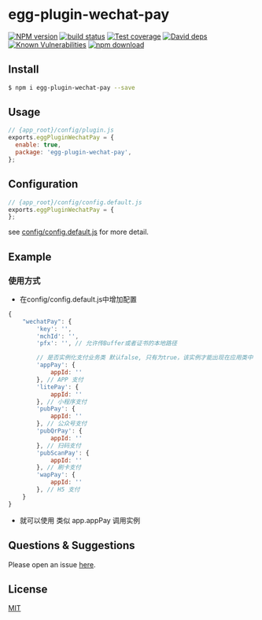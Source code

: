 # egg-plugin-wechat-pay

[![NPM version][npm-image]][npm-url]
[![build status][travis-image]][travis-url]
[![Test coverage][codecov-image]][codecov-url]
[![David deps][david-image]][david-url]
[![Known Vulnerabilities][snyk-image]][snyk-url]
[![npm download][download-image]][download-url]

[npm-image]: https://img.shields.io/npm/v/egg-plugin-wechat-pay.svg?style=flat-square
[npm-url]: https://npmjs.org/package/egg-plugin-wechat-pay
[travis-image]: https://img.shields.io/travis/eggjs/egg-plugin-wechat-pay.svg?style=flat-square
[travis-url]: https://travis-ci.org/eggjs/egg-plugin-wechat-pay
[codecov-image]: https://img.shields.io/codecov/c/github/eggjs/egg-plugin-wechat-pay.svg?style=flat-square
[codecov-url]: https://codecov.io/github/eggjs/egg-plugin-wechat-pay?branch=master
[david-image]: https://img.shields.io/david/eggjs/egg-plugin-wechat-pay.svg?style=flat-square
[david-url]: https://david-dm.org/eggjs/egg-plugin-wechat-pay
[snyk-image]: https://snyk.io/test/npm/egg-plugin-wechat-pay/badge.svg?style=flat-square
[snyk-url]: https://snyk.io/test/npm/egg-plugin-wechat-pay
[download-image]: https://img.shields.io/npm/dm/egg-plugin-wechat-pay.svg?style=flat-square
[download-url]: https://npmjs.org/package/egg-plugin-wechat-pay

<!--
Description here.
-->

## Install

```bash
$ npm i egg-plugin-wechat-pay --save
```

## Usage

```js
// {app_root}/config/plugin.js
exports.eggPluginWechatPay = {
  enable: true,
  package: 'egg-plugin-wechat-pay',
};
```

## Configuration

```js
// {app_root}/config/config.default.js
exports.eggPluginWechatPay = {
};
```

see [config/config.default.js](config/config.default.js) for more detail.

## Example

<!-- example here -->
### 使用方式

- 在config/config.default.js中增加配置

```js
{
    "wechatPay": {
        'key': '',
        'mchId': '',
        'pfx': '', // 允许传Buffer或者证书的本地路径

        // 是否实例化支付业务类 默认false, 只有为true，该实例才能出现在应用类中
        'appPay': {
            appId: ''
        }, // APP 支付
        'litePay': {
            appId: ''
        }, // 小程序支付
        'pubPay': {
            appId: ''
        }, // 公众号支付
        'pubQrPay': {
            appId: ''
        }, // 扫码支付
        'pubScanPay': {
            appId: ''
        }, // 刷卡支付
        'wapPay': {
            appId: ''
        }, // H5 支付
    }
}
```

- 就可以使用 类似 app.appPay 调用实例

## Questions & Suggestions

Please open an issue [here](https://github.com/eggjs/egg/issues).

## License

[MIT](LICENSE)
